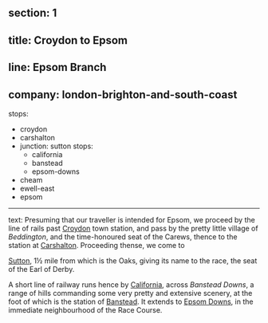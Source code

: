 ﻿section: 1
----
title: Croydon to Epsom
----
line: Epsom Branch
----
company: london-brighton-and-south-coast
----
stops:
- croydon
- carshalton
- junction: sutton
  stops:
    - california
    - banstead
    - epsom-downs
- cheam
- ewell-east
- epsom
----
text: Presuming that our traveller is intended for Epsom, we proceed by the line of rails past [Croydon](/stations/croydon) town station, and pass by the pretty little village of *Beddington*, and the time-honoured seat of the Carews, thence to the station at [Carshalton](/stations/carshalton). Proceeding thense, we come to

[Sutton](/stations/sutton), 1½ mile from which is the Oaks, giving its name to the race, the seat of the Earl of Derby.

A short line of railway runs hence by [California](/stations/california), across *Banstead Downs*, a range of hills commanding some very pretty and extensive scenery, at the foot of which is the station of [Banstead](/stations/banstead). It extends to [Epsom Downs](/stations/epsom-downs), in the immediate neighbourhood of the Race Course.
